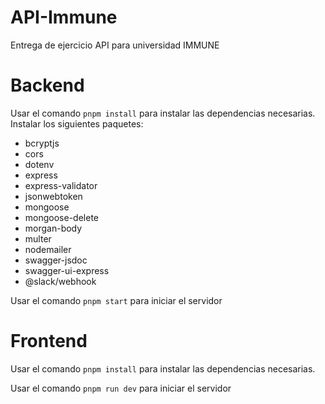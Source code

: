 # API-Immune
Entrega de ejercicio API para universidad IMMUNE

# Backend
Usar el comando `pnpm install` para instalar las dependencias necesarias.
Instalar los siguientes paquetes:
- bcryptjs
- cors
- dotenv
- express
- express-validator
- jsonwebtoken
- mongoose
- mongoose-delete
- morgan-body
- multer
- nodemailer
- swagger-jsdoc
- swagger-ui-express
- @slack/webhook

Usar el comando `pnpm start` para iniciar el servidor

# Frontend
Usar el comando `pnpm install` para instalar las dependencias necesarias.

Usar el comando `pnpm run dev` para iniciar el servidor

